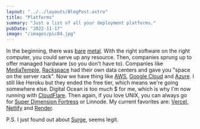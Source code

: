 ```yaml
---
layout: "../../layouts/BlogPost.astro"
title: "Platforms"
summary: "Just a list of all your deployment platforms."
pubDate: "2022-11-17"
image: "/images/pic04.jpg"
---
```


In the beginning, there was [bare](https://en.wikipedia.org/wiki/Bare-metal_server) [metal](https://www.techopedia.com/definition/2153/bare-metal). With the right software on the right computer, you could serve up any resource. Then, companies sprung up to offer managed hardware (so you don't have to). Companies like [MediaTemple](https://mediatemple.net/), [Rackspace]() had their own data centers and gave you "space on the server rack". Now we have thing like [AWS](), [Google Cloud](https://cloud.google.com/) and [Azure](https://azure.microsoft.com/en-us/). I still like Heroku but they ended the free tier, which means we're going somewhere else.  Digital Ocean is too much $ for me, which is why I'm now running with [CloudFlare]().  Then again, if you love UNIX, you can always go for  [Super Dimension Fortress](https://sdfeu.org/w/) or Linnode.  My current favorites are: [Vercel](https://vercel.com), [Netlify](https://www.netlify.com/) and [Render](https://render.com). 

P.S. I just found out about [Surge](https://surge.sh/), seems legit.
